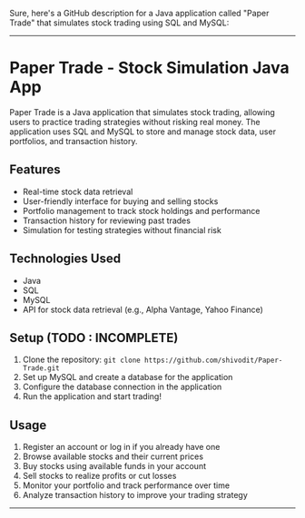 Sure, here's a GitHub description for a Java application called "Paper Trade" that simulates stock trading using SQL and MySQL:

---

# Paper Trade - Stock Simulation Java App

Paper Trade is a Java application that simulates stock trading, allowing users to practice trading strategies without risking real money. The application uses SQL and MySQL to store and manage stock data, user portfolios, and transaction history.

## Features
- Real-time stock data retrieval
- User-friendly interface for buying and selling stocks
- Portfolio management to track stock holdings and performance
- Transaction history for reviewing past trades
- Simulation for testing strategies without financial risk

## Technologies Used
- Java
- SQL
- MySQL
- API for stock data retrieval (e.g., Alpha Vantage, Yahoo Finance)

## Setup (TODO : INCOMPLETE)
1. Clone the repository: `git clone https://github.com/shivodit/Paper-Trade.git`
2. Set up MySQL and create a database for the application
3. Configure the database connection in the application
4. Run the application and start trading!

## Usage
1. Register an account or log in if you already have one
2. Browse available stocks and their current prices
3. Buy stocks using available funds in your account
4. Sell stocks to realize profits or cut losses
5. Monitor your portfolio and track performance over time
6. Analyze transaction history to improve your trading strategy
---
